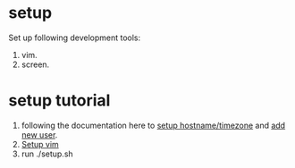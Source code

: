 setup
=====

Set up following development tools:

1. vim.
2. screen.


setup tutorial
====
1. following the documentation here to [setup hostname/timezone](https://www.linode.com/docs/getting-started) and [add new user](https://www.digitalocean.com/community/tutorials/initial-server-setup-with-ubuntu-14-04).
2. [Setup vim](https://github.com/spf13/spf13-vim)
3. run ./setup.sh


